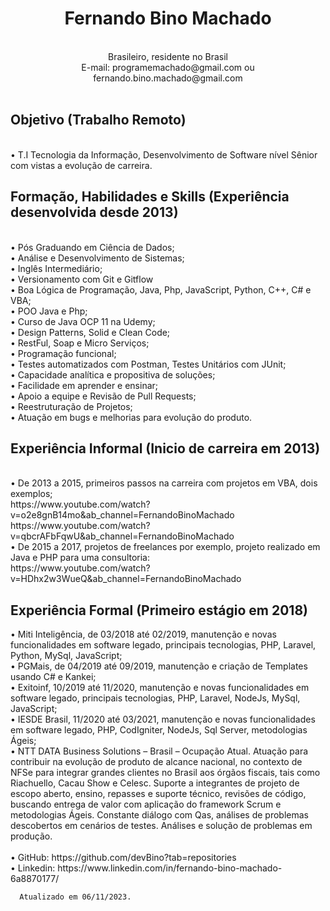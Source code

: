 <h1><center>Fernando Bino Machado</center></h1>
<br>
      <center>Brasileiro, residente no Brasil<br>
      E-mail: programemachado@gmail.com ou fernando.bino.machado@gmail.com</center>
<br>
<h2>Objetivo (Trabalho Remoto)</h2><br>
    • T.I Tecnologia da Informação, Desenvolvimento de Software nível Sênior com vistas a evolução de carreira.<br>
      
<h2>Formação, Habilidades e Skills (Experiência desenvolvida desde 2013)</h2><br>
    • Pós Graduando em Ciência de Dados;<br>
    • Análise e Desenvolvimento de Sistemas;<br>
    • Inglês Intermediário;<br>
    • Versionamento com Git e Gitflow<br>
    • Boa Lógica de Programação, Java, Php, JavaScript, Python, C++, C# e VBA;<br>
    • POO Java e Php;<br>
    • Curso de Java OCP 11 na Udemy;<br>
    • Design Patterns, Solid e Clean Code;<br>
    • RestFul, Soap e Micro Serviços;<br>
    • Programação funcional;<br>
    • Testes automatizados com Postman, Testes Unitários com JUnit;<br>
    • Capacidade analítica e propositiva de soluções;<br>
    • Facilidade em aprender e ensinar;<br>
    • Apoio a equipe e Revisão de Pull Requests;<br>
    • Reestruturação de Projetos;<br>
    • Atuação em bugs e melhorias para evolução do produto.<br>

<h2>Experiência Informal (Inicio de carreira em 2013)</h2><br>
    • De 2013 a 2015, primeiros passos na carreira com projetos em VBA, dois exemplos;<br>
           https://www.youtube.com/watch?v=o2e8gnB14mo&ab_channel=FernandoBinoMachado<br>
           https://www.youtube.com/watch?v=qbcrAFbFqwU&ab_channel=FernandoBinoMachado<br>
    • De 2015 a 2017, projetos de freelances por exemplo, projeto realizado em Java e PHP para uma consultoria:<br>
           https://www.youtube.com/watch?v=HDhx2w3WueQ&ab_channel=FernandoBinoMachado<br>
           
<h2>Experiência Formal (Primeiro estágio em 2018)</h2>
    • Miti Inteligência, de 03/2018 até 02/2019, manutenção e novas funcionalidades em software legado, principais tecnologias, PHP, Laravel, Python, MySql, JavaScript;<br>
    • PGMais, de 04/2019 até 09/2019, manutenção e criação de Templates usando C# e Kankei;<br>
    • Exitoinf, 10/2019 até 11/2020, manutenção e novas funcionalidades em software legado, principais tecnologias, PHP, Laravel, NodeJs, MySql, JavaScript;<br>
    • IESDE Brasil, 11/2020 até 03/2021, manutenção e novas funcionalidades em software legado, PHP, CodIgniter, NodeJs, Sql Server, metodologias Ágeis;<br>
    • NTT DATA Business Solutions – Brasil – Ocupação Atual. Atuação para contribuir na evolução de produto de alcance nacional, no contexto de NFSe para integrar grandes clientes no Brasil aos órgãos fiscais, tais como Riachuello, Cacau Show e Celesc. Suporte a integrantes de projeto de escopo aberto, ensino, repasses e suporte técnico, revisões de código, buscando entrega de valor com aplicação do framework Scrum e metodologias Ágeis. Constante diálogo com Qas, análises de problemas descobertos em cenários de testes. Análises e solução de problemas em produção.<br>
<br>
    •  GitHub: https://github.com/devBino?tab=repositories<br>
    •  Linkedin: https://www.linkedin.com/in/fernando-bino-machado-6a8870177/<br>
      
      Atualizado em 06/11/2023.
